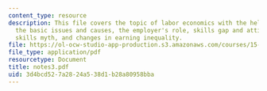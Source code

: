 ```yaml
---
content_type: resource
description: This file covers the topic of labor economics with the help of explaining
  the basic issues and causes, the employer's role, skills gap and attitudes, the
  skills myth, and changes in earning inequality.
file: https://ol-ocw-studio-app-production.s3.amazonaws.com/courses/15-677j-urban-labor-markets-and-employment-policy-spring-2005/3d4bcd527a2824a538d1b28a80958bba_notes3.pdf
file_type: application/pdf
resourcetype: Document
title: notes3.pdf
uid: 3d4bcd52-7a28-24a5-38d1-b28a80958bba
---
```

